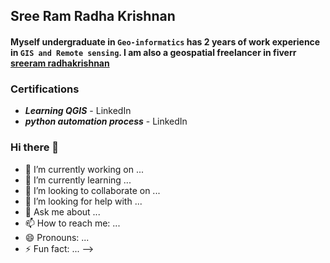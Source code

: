 ## Sree Ram  Radha Krishnan

#### Myself undergraduate in `Geo-informatics` has 2 years of work experience in `GIS and Remote sensing`. I am also a geospatial freelancer in fiverr [sreeram radhakrishnan](https://www.fiverr.com/sreeram720?up_rollout=true)

### Certifications

* _**Learning QGIS**_ - LinkedIn
* _**python automation process**_ - LinkedIn

### Hi there 👋

- 🔭 I’m currently working on ...
- 🌱 I’m currently learning ...
- 👯 I’m looking to collaborate on ...
- 🤔 I’m looking for help with ...
- 💬 Ask me about ...
- 📫 How to reach me: ...
- 😄 Pronouns: ...
- ⚡ Fun fact: ...
-->

<!--
**sreeram-radhakrishnan/sreeram-radhakrishnan** is a ✨ _special_ ✨ repository because its `README.md` (this file) appears on your GitHub profile.

Here are some ideas to get you started:

- 🔭 I’m currently working on ...
- 🌱 I’m currently learning ...
- 👯 I’m looking to collaborate on ...
- 🤔 I’m looking for help with ...
- 💬 Ask me about ...
- 📫 How to reach me: ...
- 😄 Pronouns: ...
- ⚡ Fun fact: ...
-->
